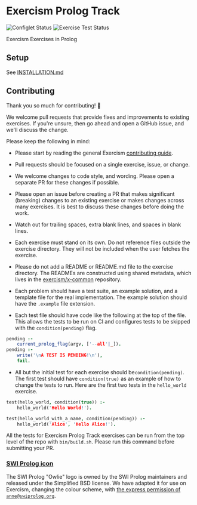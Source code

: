 # Exercism Prolog Track
![Configlet Status](https://github.com/exercism/prolog/workflows/configlet/badge.svg)
![Exercise Test Status](https://github.com/exercism/prolog/workflows/prolog%20%2F%20main/badge.svg)

Exercism Exercises in Prolog

## Setup

See [INSTALLATION.md](https://github.com/exercism/prolog/blob/master/docs/INSTALLATION.md)

## Contributing

Thank you so much for contributing! :tada:

We welcome pull requests that provide fixes and improvements to existing
exercises. If you're unsure, then go ahead and open a GitHub issue, and we'll
discuss the change.

Please keep the following in mind:

- Please start by reading the general Exercism [contributing guide](https://github.com/exercism/x-api/blob/master/CONTRIBUTING.md#the-exercise-data).

- Pull requests should be focused on a single exercise, issue, or change.

- We welcome changes to code style, and wording. Please open a separate PR for
  these changes if possible.

- Please open an issue before creating a PR that makes significant (breaking)
  changes to an existing exercise or makes changes across many exercises. It is
  best to discuss these changes before doing the work.

- Watch out for trailing spaces, extra blank lines, and spaces in blank lines.

- Each exercise must stand on its own. Do not reference files outside the
  exercise directory. They will not be included when the user fetches the
  exercise.

- Please do not add a README or README.md file to the exercise directory. The
READMEs are constructed using shared metadata, which lives in the [exercism/x-common](https://github.com/exercism/x-common) repository.

- Each problem should have a test suite, an example solution, and a template
file for the real implementation. The example solution should have the
`.example` file extension.

- Each test file should have code like the following at the top of the file.
  This allows the tests to be run on CI and configures tests to be skipped with
  the `condition(pending)` flag.

```prolog
pending :-
    current_prolog_flag(argv, ['--all'|_]).
pending :-
    write('\nA TEST IS PENDING!\n'),
    fail.

```

- All but the initial test for each exercise should be`condition(pending)`. The
  first test should have `condition(true)` as an example of how to change the
  tests to run. Here are the first two tests in the `hello_world` exercise.

```prolog
test(hello_world, condition(true)) :-
    hello_world('Hello World!').

test(hello_world_with_a_name, condition(pending)) :-
    hello_world('Alice', 'Hello Alice!').
```

All the tests for Exercism Prolog Track exercises can be run from the top level of the repo
with `bin/build.sh`. Please run this command before submitting your PR.


### [SWI Prolog icon](https://github.com/exercism/prolog/tree/master/img/icon.png)

The SWI Prolog "Owlie" logo is owned by the SWI Prolog maintainers and released under the Simplified BSD license. We have adapted it for use on Exercism, changing the colour scheme, with [the express permission of `anne@swiprolog.org`](https://github.com/exercism/prolog/issues/1#issuecomment-283122027).
